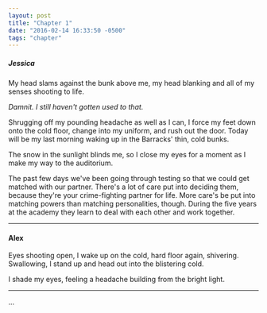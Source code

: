 ```yaml
---
layout: post
title: "Chapter 1"
date: "2016-02-14 16:33:50 -0500"
tags: "chapter"
---
```


##### Jessica  
My head slams against the bunk above me, my head blanking and all of my senses shooting to life.

_Damnit. I still haven't gotten used to that._

Shrugging off my pounding headache as well as I can, I force my feet down onto the cold floor, change into my uniform, and rush out the door. Today will be my last morning waking up in the Barracks' thin, cold bunks.

The snow in the sunlight blinds me, so I close my eyes for a moment as I make my way to the auditorium.

The past few days we've been going through testing so that we could get matched with our partner. There's a lot of care put into deciding them, because they're your crime-fighting partner for life. More care's be put into matching powers than matching personalities, though. During the five years at the academy they learn to deal with each other and work together.

---

#### Alex
Eyes shooting open, I wake up on the cold, hard floor again, shivering. Swallowing, I stand up and head out into the blistering cold.

I shade my eyes, feeling a headache building from the bright light.

---

...
